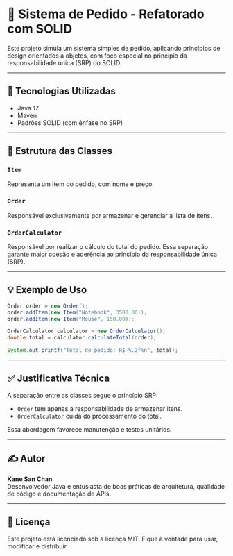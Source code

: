 # 🧾 Sistema de Pedido - Refatorado com SOLID

Este projeto simula um sistema simples de pedido, aplicando princípios de design orientados a objetos, com foco especial no princípio da responsabilidade única (SRP) do SOLID.

---

## 🚀 Tecnologias Utilizadas

- Java 17
- Maven
- Padrões SOLID (com ênfase no SRP)

---

## 🧱 Estrutura das Classes

### `Item`
Representa um item do pedido, com nome e preço.

### `Order`
Responsável exclusivamente por armazenar e gerenciar a lista de itens.

### `OrderCalculator`
Responsável por realizar o cálculo do total do pedido. Essa separação garante maior coesão e aderência ao princípio da responsabilidade única (SRP).

---

## 💡 Exemplo de Uso

```java
Order order = new Order();
order.addItem(new Item("Notebook", 3500.00));
order.addItem(new Item("Mouse", 150.00));

OrderCalculator calculator = new OrderCalculator();
double total = calculator.calculateTotal(order);

System.out.printf("Total do pedido: R$ %.2f%n", total);
```

---

## ✅ Justificativa Técnica

A separação entre as classes segue o princípio SRP:
- `Order` tem apenas a responsabilidade de armazenar itens.
- `OrderCalculator` cuida do processamento do total.

Essa abordagem favorece manutenção e testes unitários.

---

## ✍️ Autor

**Kane San Chan**  
Desenvolvedor Java e entusiasta de boas práticas de arquitetura, qualidade de código e documentação de APIs.

---

## 📄 Licença

Este projeto está licenciado sob a licença MIT. Fique à vontade para usar, modificar e distribuir.